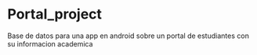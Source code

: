 # Portal_project

Base de datos para una app en android sobre un portal de estudiantes con su informacion academica
